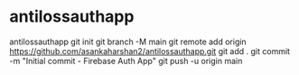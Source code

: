 # antilossauthapp
antilossauthapp
git init
git branch -M main
git remote add origin https://github.com/asankaharshan2/antilossauthapp.git
git add .
git commit -m "Initial commit - Firebase Auth App"
git push -u origin main

